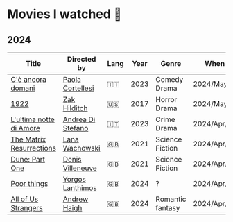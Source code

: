 # Movies I watched 🍿

## 2024
| Title | Directed by | Lang | Year | Genre | When | Rating |
|-----|----|----|-----|------|----|----|
| [C'è ancora domani](https://it.wikipedia.org/wiki/C%27è_ancora_domani) | [Paola Cortellesi](https://it.wikipedia.org/wiki/Paola_Cortellesi) | 🇮🇹 | 2023 | Comedy Drama | 2024/May/8 | ⭐️⭐️⭐️⭐️ |
| [1922](https://en.wikipedia.org/wiki/1922_(2017_film)) | [Zak Hilditch](https://en.wikipedia.org/wiki/Zak_Hilditch) | 🇺🇸 | 2017 | Horror Drama | 2024/May/6 | ⭐️⭐️ |
| [L'ultima notte di Amore](https://it.wikipedia.org/wiki/L%27ultima_notte_di_Amore) | [Andrea Di Stefano](https://it.wikipedia.org/wiki/Andrea_Di_Stefano) | 🇮🇹 | 2023 | Crime Drama | 2024/Apr/28 | ⭐️⭐️⭐️ |
| [The Matrix Resurrections](https://en.wikipedia.org/wiki/The_Matrix_Resurrections) | [Lana Wachowski](https://en.wikipedia.org/wiki/The_Wachowskis) | 🇬🇧 | 2021 | Science Fiction | 2024/Apr/26 | ⭐️⭐️⭐️⭐️ |
| [Dune: Part One](https://en.wikipedia.org/wiki/Dune_(2021_film)) | [Denis Villeneuve](https://en.wikipedia.org/wiki/Denis_Villeneuve) | 🇬🇧 | 2021 | Science Fiction | 2024/Apr/25 | ⭐️⭐️⭐️⭐️ |
| [Poor things](https://en.wikipedia.org/wiki/Poor_Things_(film)) | [Yorgos Lanthimos](https://en.wikipedia.org/wiki/Yorgos_Lanthimos) | 🇬🇧 | 2024 | ? | 2024/Apr/07 | ⭐️⭐️ |
| [All of Us Strangers](https://en.wikipedia.org/wiki/All_of_Us_Strangers) | [Andrew Haigh](https://en.wikipedia.org/wiki/Andrew_Haigh) | 🇬🇧 | 2024 | Romantic fantasy | 2024/Apr/04 | ⭐️⭐️ |

